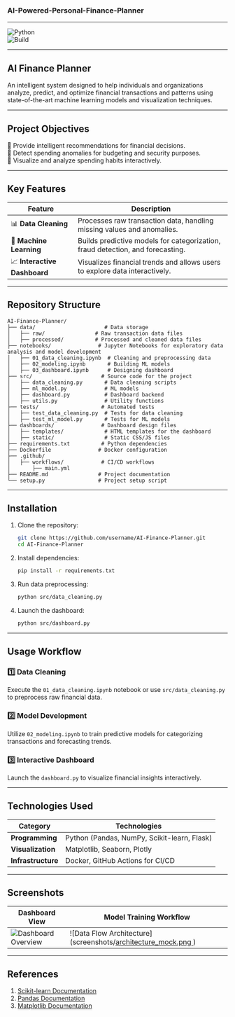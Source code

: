 ### AI-Powered-Personal-Finance-Planner

---

![Python](https://img.shields.io/badge/Python-3.9-blue.svg)    
![Build](https://img.shields.io/github/actions/workflow/status/username/repo-name/ci-cd.yml?branch=main)

---

## **AI Finance Planner**  

An intelligent system designed to help individuals and organizations analyze, predict, and optimize financial transactions and patterns using state-of-the-art machine learning models and visualization techniques.

---

## **Project Objectives**

🔹 Provide intelligent recommendations for financial decisions.  
🔹 Detect spending anomalies for budgeting and security purposes.  
🔹 Visualize and analyze spending habits interactively.  

---

## **Key Features**  

| Feature                | Description                                                                                     |
|------------------------|-------------------------------------------------------------------------------------------------|
| 📊 **Data Cleaning**    | Processes raw transaction data, handling missing values and anomalies.                         |
| 🤖 **Machine Learning** | Builds predictive models for categorization, fraud detection, and forecasting.                 |
| 📈 **Interactive Dashboard** | Visualizes financial trends and allows users to explore data interactively.                   |

---

## **Repository Structure**  

```plaintext
AI-Finance-Planner/
├── data/                      # Data storage
│   ├── raw/                # Raw transaction data files
│   ├── processed/          # Processed and cleaned data files
├── notebooks/               # Jupyter Notebooks for exploratory data analysis and model development
│   ├── 01_data_cleaning.ipynb  # Cleaning and preprocessing data
│   ├── 02_modeling.ipynb       # Building ML models
│   ├── 03_dashboard.ipynb      # Designing dashboard
├── src/                      # Source code for the project
│   ├── data_cleaning.py       # Data cleaning scripts
│   ├── ml_model.py            # ML models
│   ├── dashboard.py           # Dashboard backend
│   ├── utils.py               # Utility functions
├── tests/                    # Automated tests
│   ├── test_data_cleaning.py  # Tests for data cleaning
│   ├── test_ml_model.py       # Tests for ML models
├── dashboards/               # Dashboard design files
│   ├── templates/             # HTML templates for the dashboard
│   ├── static/                # Static CSS/JS files
├── requirements.txt          # Python dependencies
├── Dockerfile               # Docker configuration
├── .github/                 
│   ├── workflows/            # CI/CD workflows
│       ├── main.yml
├── README.md                # Project documentation
└── setup.py                 # Project setup script
```

---

## **Installation**

1. Clone the repository:  
   ```bash
   git clone https://github.com/username/AI-Finance-Planner.git
   cd AI-Finance-Planner
   ```

2. Install dependencies:  
   ```bash
   pip install -r requirements.txt
   ```

3. Run data preprocessing:  
   ```bash
   python src/data_cleaning.py
   ```

4. Launch the dashboard:  
   ```bash
   python src/dashboard.py
   ```

---

## **Usage Workflow**

### 1️⃣ Data Cleaning  
Execute the `01_data_cleaning.ipynb` notebook or use `src/data_cleaning.py` to preprocess raw financial data.  

### 2️⃣ Model Development  
Utilize `02_modeling.ipynb` to train predictive models for categorizing transactions and forecasting trends.  

### 3️⃣ Interactive Dashboard  
Launch the `dashboard.py` to visualize financial insights interactively.

---

## **Technologies Used**

| Category          | Technologies                                                                                         |
|-------------------|-----------------------------------------------------------------------------------------------------|
| **Programming**   | Python (Pandas, NumPy, Scikit-learn, Flask)                                                         |
| **Visualization** | Matplotlib, Seaborn, Plotly                                                                         |
| **Infrastructure**| Docker, GitHub Actions for CI/CD                                                                    |

---

## **Screenshots**  
| Dashboard View                  | Model Training Workflow               |
|---------------------------------|---------------------------------------|
| ![Dashboard Overview](screenshots/dashboard_mock.png ) | ![Data Flow Architecture](screenshots/[architecture_mock.png ](https://github.com/benefoon/AI-Powered-Personal-Finance-Planner/blob/main/architecture_mock.png)) |


---

## **References**

1. [Scikit-learn Documentation](https://scikit-learn.org/stable/)  
2. [Pandas Documentation](https://pandas.pydata.org/docs/)  
3. [Matplotlib Documentation](https://matplotlib.org/stable/index.html)  
